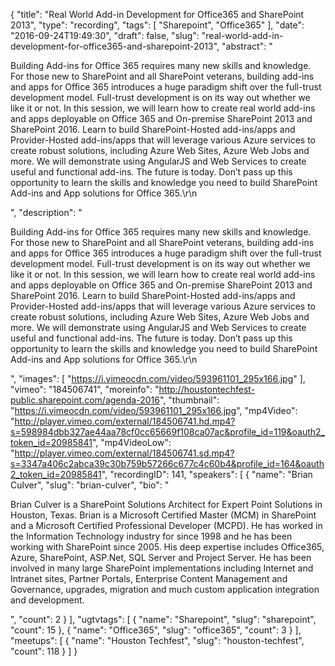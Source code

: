 {
  "title": "Real World Add-in Development for Office365 and SharePoint 2013",
  "type": "recording",
  "tags": [
    "Sharepoint",
    "Office365"
  ],
  "date": "2016-09-24T19:49:30",
  "draft": false,
  "slug": "real-world-add-in-development-for-office365-and-sharepoint-2013",
  "abstract": "<p>Building Add-ins for Office 365 requires many new skills and knowledge. For those new to SharePoint and all SharePoint veterans, building add-ins and apps for Office 365 introduces a huge paradigm shift over the full-trust development model. Full-trust development is on its way out whether we like it or not. In this session, we will learn how to create real world add-ins and apps deployable on Office 365 and On-premise SharePoint 2013 and SharePoint 2016. Learn to build SharePoint-Hosted add-ins/apps and Provider-Hosted add-ins/apps that will leverage various Azure services to create robust solutions, including Azure Web Sites, Azure Web Jobs and more. We will demonstrate using AngularJS and Web Services to create useful and functional add-ins. The future is today. Don’t pass up this opportunity to learn the skills and knowledge you need to build SharePoint Add-ins and App solutions for Office 365.\r\n</p>",
  "description": "<p>Building Add-ins for Office 365 requires many new skills and knowledge. For those new to SharePoint and all SharePoint veterans, building add-ins and apps for Office 365 introduces a huge paradigm shift over the full-trust development model. Full-trust development is on its way out whether we like it or not. In this session, we will learn how to create real world add-ins and apps deployable on Office 365 and On-premise SharePoint 2013 and SharePoint 2016. Learn to build SharePoint-Hosted add-ins/apps and Provider-Hosted add-ins/apps that will leverage various Azure services to create robust solutions, including Azure Web Sites, Azure Web Jobs and more. We will demonstrate using AngularJS and Web Services to create useful and functional add-ins. The future is today. Don’t pass up this opportunity to learn the skills and knowledge you need to build SharePoint Add-ins and App solutions for Office 365.\r\n</p>",
  "images": [
    "https://i.vimeocdn.com/video/593961101_295x166.jpg"
  ],
  "vimeo": "184506741",
  "moreinfo": "http://houstontechfest-public.sharepoint.com/agenda-2016",
  "thumbnail": "https://i.vimeocdn.com/video/593961101_295x166.jpg",
  "mp4Video": "http://player.vimeo.com/external/184506741.hd.mp4?s=598984dbb327ae44aa78cf0cc65669f108ca07ac&profile_id=119&oauth2_token_id=20985841",
  "mp4VideoLow": "http://player.vimeo.com/external/184506741.sd.mp4?s=3347a406c2abca39c30b759b57266c677c4c60b4&profile_id=164&oauth2_token_id=20985841",
  "recordingID": 141,
  "speakers": [
    {
      "name": "Brian Culver",
      "slug": "brian-culver",
      "bio": "<p>Brian Culver is a SharePoint Solutions Architect for Expert Point Solutions in Houston, Texas. Brian is a Microsoft Certified Master (MCM) in SharePoint and a Microsoft Certified Professional Developer (MCPD). He has worked in the Information Technology industry for since 1998 and he has been working with SharePoint since 2005. His deep expertise includes Office365, Azure, SharePoint, ASP.Net, SQL Server and Project Server. He has been involved in many large SharePoint implementations including Internet and Intranet sites, Partner Portals, Enterprise Content Management and Governance, upgrades, migration and much custom application integration and development.</p>",
      "count": 2
    }
  ],
  "ugtvtags": [
    {
      "name": "Sharepoint",
      "slug": "sharepoint",
      "count": 15
    },
    {
      "name": "Office365",
      "slug": "office365",
      "count": 3
    }
  ],
  "meetups": [
    {
      "name": "Houston Techfest",
      "slug": "houston-techfest",
      "count": 118
    }
  ]
}